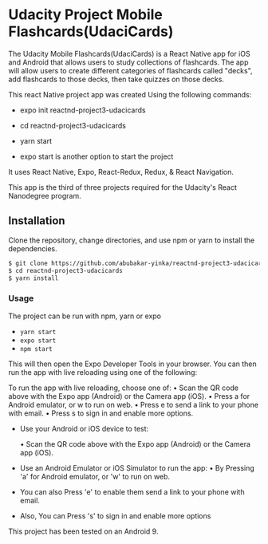 # Udacity Project Mobile Flashcards(UdaciCards)

The Udacity Mobile Flashcards(UdaciCards) is a React Native app for iOS and Android that allows users to study collections of flashcards. The app will allow users to create different categories of flashcards called "decks", add flashcards to those decks, then take quizzes on those decks.

This react Native project app was created Using the following commands:

- expo init reactnd-project3-udacicards

- cd reactnd-project3-udacicards 

- yarn start 

- expo start is another option to start the project

It uses React Native, Expo, React-Redux, Redux, & React Navigation.

This app is the third of three projects required for the Udacity's React Nanodegree program.

## Installation

Clone the repository, change directories, and use npm or yarn to install the dependencies.

```bash
$ git clone https://github.com/abubakar-yinka/reactnd-project3-udacicards.git
$ cd reactnd-project3-udacicards
$ yarn install
```

### Usage

The project can be run with npm, yarn or expo

- `yarn start`
- `expo start`
- `npm start`

This will then open the Expo Developer Tools in your browser. You can then run the app with live reloading using one of the following:

 To run the app with live reloading, choose one of:
  • Scan the QR code above with the Expo app (Android) or the Camera app (iOS).
  • Press a for Android emulator, or w to run on web.
  • Press e to send a link to your phone with email.
  • Press s to sign in and enable more options.

- Use your Android or iOS device to test:

    • Scan the QR code above with the Expo app (Android) or the Camera app (iOS).

- Use an Android Emulator or iOS Simulator to run the app:
    • By Pressing 'a' for Android emulator, or 'w' to run on web.
    
- You can also Press 'e' to enable them send a link to your phone with email.
    
- Also, You can Press 's' to sign in and enable more options

This project has been tested on an Android 9.

